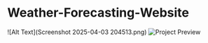 # Weather-Forecasting-Website
![Alt Text](Screenshot 2025-04-03 204513.png)
![Project Preview](images/screenshot2.png)
